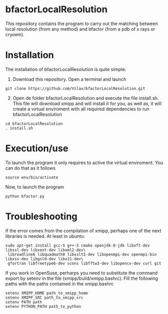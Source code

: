 # bfactorLocalResolution

This repository contains the program to carry out the matching between local resolution (from any method) and bfactor (from a pdb of x rays or cryoem).

# Installation

The installation of bfactorLocalResolution is quite simple:

1) Download this repository. Open a terminal and launch

```
git clone https://github.com/Vilax/bfactorLocalResolution.git
```

2) Open de folder bfactorLocalResolution and execute the file install.sh. This file will download xmipp and will install it for you, as well as, it will create a virtual enviroment with all required dependencies to run bfactorLocalResolution

```
cd bfactorLocalResolution
. install.sh
```

# Execution/use

To launch the program it only requires to active the virtual enviroment. You can do that as it follows


```
source env/bin/activate
```

Now, to launch the program

```
python bfactor.py
```



# Troubleshooting

If the error comes from the compilation of xmipp, perhaps one of the next libraries is needed. At least in ubuntu:

```
sudo apt-get install gcc-5 g++-5 cmake openjdk-8-jdk libxft-dev libssl-dev libxext-dev libxml2-dev\
 libreadline6 libquadmath0 libxslt1-dev libopenmpi-dev openmpi-bin  libxss-dev libgsl0-dev libx11-dev\
 gfortran libfreetype6-dev scons libfftw3-dev libopencv-dev curl git
```

If you work in OpenSuse, perharps you need to substitute the command export by setenv in the file (xmipp/build/xmipp.bashrc). Fill the following paths with the paths contained in the xmipp.bashrc 

```
setenv XMIPP_HOME path_to_xmipp_home
setenv XMIPP_SRC path_to_xmipp_src
setenv PATH path
setenv PYTHON_PATH path_to_python
```




